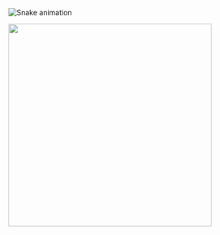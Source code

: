 ![Snake animation](https://github.com/Gabriell123321/manuelbsfilho/blob/output/github-contribution-grid-snake.svg)



<p align = "left">

<img src = "https://github-readme-streak-stats.herokuapp.com?user=Gabriell123321&theme=radical&hide_border=falso" width = 400>

</p>

